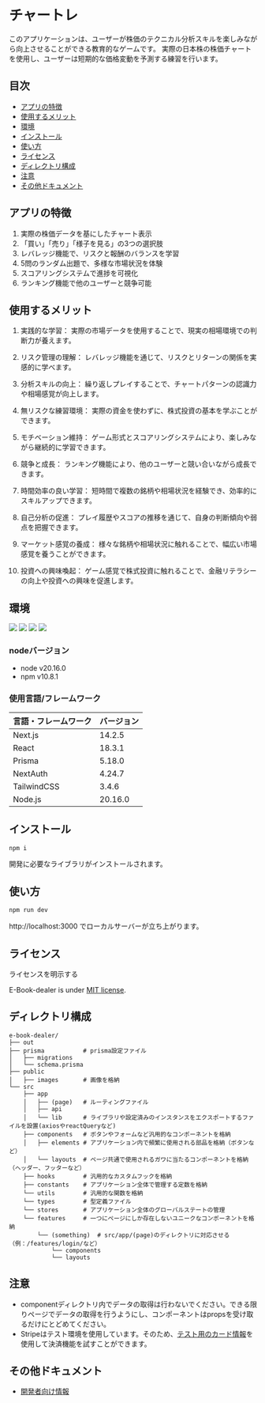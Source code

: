 # チャートレ

このアプリケーションは、ユーザーが株価のテクニカル分析スキルを楽しみながら向上させることができる教育的なゲームです。
実際の日本株の株価チャートを使用し、ユーザーは短期的な価格変動を予測する練習を行います。

## 目次
- [アプリの特徴](#heading-01)
- [使用するメリット](#heading-02)
- [環境](#heading-03)
- [インストール](#heading-04)
- [使い方](#heading-05)
- [ライセンス](#heading-06)
- [ディレクトリ構成](#heading-07)
- [注意](#heading-08)
- [その他ドキュメント](#heading-09)


<h2 id="heading-01">アプリの特徴</h2>

1. 実際の株価データを基にしたチャート表示
1. 「買い」「売り」「様子を見る」の3つの選択肢
1. レバレッジ機能で、リスクと報酬のバランスを学習
1. 5問のランダム出題で、多様な市場状況を体験
1. スコアリングシステムで進捗を可視化
1. ランキング機能で他のユーザーと競争可能

<h2 id="heading-02">使用するメリット</h2>

1. 実践的な学習：
実際の市場データを使用することで、現実の相場環境での判断力が養えます。

1. リスク管理の理解：
レバレッジ機能を通じて、リスクとリターンの関係を実感的に学べます。

1. 分析スキルの向上：
繰り返しプレイすることで、チャートパターンの認識力や相場感覚が向上します。

1. 無リスクな練習環境：
実際の資金を使わずに、株式投資の基本を学ぶことができます。

1. モチベーション維持：
ゲーム形式とスコアリングシステムにより、楽しみながら継続的に学習できます。

1. 競争と成長：
ランキング機能により、他のユーザーと競い合いながら成長できます。

1. 時間効率の良い学習：
短時間で複数の銘柄や相場状況を経験でき、効率的にスキルアップできます。

1. 自己分析の促進：
プレイ履歴やスコアの推移を通じて、自身の判断傾向や弱点を把握できます。

1. マーケット感覚の養成：
様々な銘柄や相場状況に触れることで、幅広い市場感覚を養うことができます。

1. 投資への興味喚起：
ゲーム感覚で株式投資に触れることで、金融リテラシーの向上や投資への興味を促進します。


<h2 id="heading-03">環境</h2>
<p style="display: inline">
  <!-- フロントエンドのフレームワーク一覧 -->
  <img src="https://img.shields.io/badge/-Node.js-000000.svg?logo=node.js&style=for-the-badge">
  <img src="https://img.shields.io/badge/-Next.js-000000.svg?logo=next.js&style=for-the-badge">
  <img src="https://img.shields.io/badge/-TailwindCSS-000000.svg?logo=tailwindcss&style=for-the-badge">
  <img src="https://img.shields.io/badge/-React-20232A?style=for-the-badge&logo=react&logoColor=61DAFB">
</p>

### nodeバージョン

- node v20.16.0
- npm v10.8.1


### 使用言語/フレームワーク

| 言語・フレームワーク  | バージョン |
| --------------------- | ---------- |
| Next.js               | 14.2.5     |
| React                 | 18.3.1     |
| Prisma                | 5.18.0     |
| NextAuth              | 4.24.7     |
| TailwindCSS           | 3.4.6      |
| Node.js               | 20.16.0    |

<h2 id="heading-04">インストール</h2>


```bash
npm i
```

開発に必要なライブラリがインストールされます。

<h2 id="heading-05">使い方</h2>


```bash
npm run dev

```

http://localhost:3000 でローカルサーバーが立ち上がります。


<h2 id="heading-06">ライセンス</h2>

ライセンスを明示する

E-Book-dealer is under [MIT license](https://en.wikipedia.org/wiki/MIT_License).


<h2 id="heading-07">ディレクトリ構成</h2>

```
e-book-dealer/
├── out
├── prisma　　　　　　 # prisma設定ファイル
│   ├── migrations
│   └── schema.prisma
├── public
│   ├── images       # 画像を格納
└── src
    ├── app
    │   ├── (page)   # ルーティングファイル
    │   ├── api
    │   └── lib      # ライブラリや設定済みのインスタンスをエクスポートするファイルを設置(axiosやreactQueryなど)
    ├── components   # ボタンやフォームなど汎用的なコンポーネントを格納
    │   ├── elements # アプリケーション内で頻繁に使用される部品を格納（ボタンなど）
    │   └── layouts  # ページ共通で使用されるガワに当たるコンポーネントを格納（ヘッダー、フッターなど）
    ├── hooks        # 汎用的なカスタムフックを格納
    ├── constants    # アプリケーション全体で管理する定数を格納
    └── utils        # 汎用的な関数を格納
    └── types        # 型定義ファイル
    └── stores       # アプリケーション全体のグローバルステートの管理
    └── features     # 一つにページにしか存在しないユニークなコンポーネントを格納
        └── (something)  # src/app/(page)のディレクトリに対応させる（例：/features/login/など）
            └── components
            └── layouts
```

<h2 id="heading-08">注意</h2>

<ul>
<li>componentディレクトリ内でデータの取得は行わないでください。できる限りページでデータの取得を行うようにし、コンポーネントはpropsを受け取るだけにとどめてください。</li>
<li>Stripeはテスト環境を使用しています。そのため、<a href='https://docs.stripe.com/testing#cards' target='_blank'>テスト用のカード情報</a>を使用して決済機能を試すことができます。</li>
</ul>

<h2 id="heading-09">その他ドキュメント</h2>

- [開発者向け情報](/developer.md)


